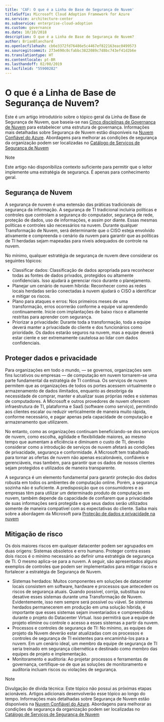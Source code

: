 ```yaml
---
title: 'CAF: O que é a Linha de Base de Segurança de Nuvem'
titleSuffix: Microsoft Cloud Adoption Framework for Azure
ms.service: architecture-center
ms.subservice: enterprise-cloud-adoption
ms.custom: governance
ms.date: 10/10/2018
description: O que é a Linha de Base de Segurança de Nuvem?
author: BrianBlanchard
ms.openlocfilehash: cb6e3372fd76486e5c4467ef822163eac0499573
ms.sourcegitcommit: 273e690c0cfabbc3822089c7d8bc743ef41d2b6e
ms.translationtype: HT
ms.contentlocale: pt-BR
ms.lasthandoff: 02/08/2019
ms.locfileid: "55900282"
---
```

<!-- markdownlint-disable MD026 -->

# <a name="what-is-the-cloud-security-baseline"></a>O que é a Linha de Base de Segurança de Nuvem?

Este é um artigo introdutório sobre o tópico geral da Linha de Base de Segurança de Nuvem, que baseia-se nas [Cinco disciplinas de Governança de Nuvem](../governance-disciplines.md) para estabelecer uma estrutura de governança. Informações mais detalhadas sobre Segurança de Nuvem estão disponíveis na [Nuvem Confiável do Azure](https://azure.microsoft.com/overview/trusted-cloud/). Abordagens para melhorar as condições de segurança da organização podem ser localizadas no [Catálogo de Serviços de Segurança de Nuvem](https://www.microsoft.com/security/information-protection)

> [!NOTE]
> Este artigo não disponibiliza contexto suficiente para permitir que o leitor implemente uma estratégia de segurança. É apenas para conhecimento geral.

## <a name="cloud-security"></a>Segurança de Nuvem

A segurança de nuvem é uma extensão das práticas tradicionais de segurança da informação. A segurança de TI tradicional incluiria políticas e controles que controlam a segurança do computador, segurança de rede, proteção de dados, uso de informações, e assim por diante. Essas mesmas políticas e controles são necessários na nuvem. Durante qualquer Transformação de Nuvem, será determinante que o CISO esteja envolvido ativamente e compreenda o cenário da nuvem para garantir que as políticas de TI herdadas sejam mapeadas para níveis adequados de controle na nuvem.

No mínimo, qualquer estratégia de segurança de nuvem deve considerar os seguintes tópicos:

* Classificar dados: Classificação de dados apropriada para reconhecer todas as fontes de dados privados, protegidos ou altamente confidenciais. Isso ajudará a gerenciar risco durante o planejamento.
* Planejar um cenário de nuvem híbrida: Reconhecer como as redes locais herdadas serão conectadas à nuvem ajudará o CISO a identificar e mitigar os riscos.
* Plano para ataques e erros: Nos primeiros meses de uma transformação, erros ocorrerão conforme a equipe vai aprendendo continuamente. Inicie com implantações de baixo risco e altamente restritas para aprender com segurança.
* Priorizar a privacidade: Durante toda a transformação, toda a equipe deverá manter a privacidade do cliente e dos funcionários como prioridade. Os dados estarão seguros na nuvem, mas a equipe deverá estar ciente e ser extremamente cautelosa ao lidar com dados confidenciais.

## <a name="protecting-data-and-privacy"></a>Proteger dados e privacidade

Para organizações em todo o mundo, &mdash; se governos, organizações sem fins lucrativos ou empresas &mdash; de computação em nuvem tornarem-se uma parte fundamental da estratégia de TI contínua. Os serviços de nuvem permitem que as organizações de todos os portes acessem virtualmente o armazenamento de dados ilimitados, enquanto as desobriga da necessidade de comprar, manter e atualizar suas próprias redes e sistemas de computadores. A Microsoft e outros provedores de nuvem oferecem infraestrutura de TI, plataforma e SaaS (software como serviço), permitindo aos clientes escalar ou reduzir verticalmente de maneira muito rápida, conforme necessário, e pagar apenas pela capacidade de computação e armazenamento que utilizarem.

No entanto, como as organizações continuam beneficiando-se dos serviços de nuvem, como escolha, agilidade e flexibilidade maiores, ao mesmo tempo que aumentam a eficiência e diminuem o custo de TI, deverão considerar como a introdução de serviços de nuvem afetará as condições de privacidade, segurança e conformidade. A Microsoft tem trabalhado para tornar as ofertas de nuvem não apenas escalonáveis, confiáveis e gerenciáveis, mas também, para garantir que os dados de nossos clientes sejam protegidos e utilizados de maneira transparente.

A segurança é um elemento fundamental para garantir proteção dos dados robusta em todos os ambientes de computação online. Porém, a segurança sozinha não é suficiente. A predisposição que os consumidores e as empresas têm para utilizar um determinado produto de computação em nuvem, também depende da capacidade de confiarem que a privacidade de suas informações será protegida e que seus dados serão utilizados somente de maneira compatível com as expectativas do cliente. Saiba mais sobre a abordagem da Microsoft para [Proteção de dados e privacidade na nuvem](https://go.microsoft.com/fwlink/?LinkId=808242&clcid=0x409)

## <a name="risk-mitigation"></a>Mitigação de risco

Os dois maiores riscos em qualquer datacenter podem ser agrupados em duas origens: Sistemas obsoletos e erro humano. Proteger contra esses dois riscos é o mínimo necessário ao definir uma estratégia de segurança de TI. O mesmo aplica-se para a nuvem. A seguir, são apresentados alguns exemplos de controles que podem ser implementados para mitigar riscos e fortalecer a estratégia de Segurança de Nuvem.

* Sistemas herdados: Muitos componentes em soluções de datacenter locais consistem em software, hardware e processos que antecedem os riscos de segurança atuais. Quando possível, corrija, substitua ou desative esses sistemas durante uma Transformação de Nuvem. Evidentemente, isso nem sempre será possível ou viável. Se sistemas herdados permanecerem em produção em uma solução híbrida, é importante que esses sistemas sejam inventariados e compreendidos durante o projeto do Datacenter Virtual. Isso permitirá que a equipe de projeto elimine ou controle o acesso a esses sistemas a partir da nuvem.
* Processos e controles de segurança de TI: No mínimo, as equipes de projeto da Nuvem deverão estar atualizadas com os processos e controles de segurança de TI existentes para encaminhá-los para a nuvem. Em um cenário ideal, um membro da equipe de segurança de TI seria treinado em segurança cibernética e destinado como membro das equipes de projeto e implementação.
* Monitoramento e auditoria: Ao projetar processos e ferramentas de governança, certifique-se de que as soluções de monitoramento e auditoria incluam riscos ou violações de segurança.

> [!NOTE]
> Divulgação de dívida técnica: Este tópico não possui as próximas etapas acionáveis. Artigos adicionais desenvolverão esse tópico ao longo do tempo. Informações mais detalhadas sobre Segurança de Nuvem estão disponíveis na [Nuvem Confiável do Azure](https://azure.microsoft.com/overview/trusted-cloud/). Abordagens para melhorar as condições de segurança da organização podem ser localizadas no [Catálogo de Serviços de Segurança de Nuvem](https://www.microsoft.com/security/information-protection)